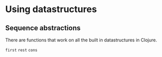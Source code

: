 # Using datastructures



## Sequence abstractions

There are functions that work on all the built in datastructures in Clojure.

`first`
`rest`
`cons`

